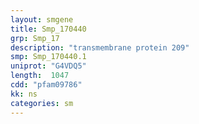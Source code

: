 ```yaml
---
layout: smgene
title: Smp_170440
grp: Smp_17
description: "transmembrane protein 209"
smp: Smp_170440.1
uniprot: "G4VDQ5"
length:  1047
cdd: "pfam09786"
kk: ns
categories: sm
---
```

